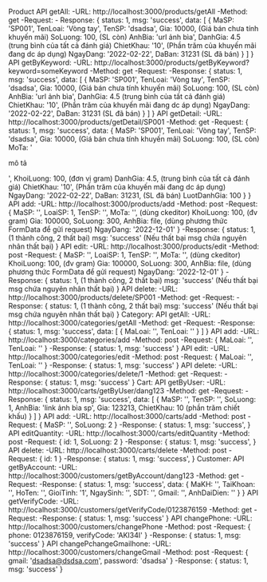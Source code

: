 Product
	API getAll:
		-URL: http://localhost:3000/products/getAll
		-Method: get
		-Request: 
		- Response: {
			status: 1,
			msg: 'success',
			data: [
				{
					MaSP: 'SP001',
					TenLoai: 'Vòng tay',
					TenSP: 'dsadsa',
					Gia: 10000, (Giá bán chưa tính khuyến mãi)
					SoLuong: 100, (SL còn)
					AnhBia: 'url ảnh bìa',
					DanhGia: 4.5 (trung bình của tất cả đánh giá)
					ChietKhau: '10', (Phần trăm của khuyến mãi đang dc áp dụng)
					NgayDang: '2022-02-22',
					DaBan: 31231 (SL đã bán)
				}
			]
		}
	API getByKeyword:
		-URL: http://localhost:3000/products/getByKeyword?keyword=someKeyword
		-Method: get
		-Request: 
		-Response: {
			status: 1,
			msg: 'success',
			data: [
				{
					MaSP: 'SP001',
					TenLoai: 'Vòng tay',
					TenSP: 'dsadsa',
					Gia: 10000, (Giá bán chưa tính khuyến mãi)
					SoLuong: 100, (SL còn)
					AnhBia: 'url ảnh bìa',
					DanhGia: 4.5 (trung bình của tất cả đánh giá)
					ChietKhau: '10', (Phần trăm của khuyến mãi đang dc áp dụng)
					NgayDang: '2022-02-22',
					DaBan: 31231 (SL đã bán)
				}
			]
		}
	API getDetail:
		-URL: http://localhost:3000/products/getDetail/SP001
		-Method: get
		-Request: {
			status: 1,
			msg: 'success',
			data: {
				MaSP: 'SP001',
				TenLoai: 'Vòng tay',
				TenSP: 'dsadsa',
				Gia: 10000, (Giá bán chưa tính khuyến mãi)
				SoLuong: 100, (SL còn)
				MoTa: '<p>mô tả</p>',
				KhoiLuong: 100, (đơn vị gram)
				DanhGia: 4.5, (trung bình của tất cả đánh giá)
				ChietKhau: '10', (Phần trăm của khuyến mãi đang dc áp dụng)
				NgayDang: '2022-02-22',
				DaBan: 31231, (SL đã bán)
				LuotDanhGia: 100
			}
		}
	API add:
		-URL: http://localhost:3000/products/add
		-Method: post
		-Request: {
			MaSP: '',
			LoaiSP: 1,
			TenSP: '',
			MoTa: '', (dùng ckeditor)
			KhoiLuong: 100, (đv gram)
			Gia: 100000,
			SoLuong: 300,
			AnhBia: file, (dùng phương thức FormData để gửi request)
			NgayDang: '2022-12-01'
		}
		-Response: {
			status: 1, (1 thành công, 2 thất bại)
			msg: 'success' (Nếu thất bại msg chứa nguyên nhân thất bại)
		}
	API edit:
		-URL: http://localhost:3000/products/edit
		-Method: post
		-Request: {
			MaSP: '',
			LoaiSP: 1,
			TenSP: '',
			MoTa: '', (dùng ckeditor)
			KhoiLuong: 100, (đv gram)
			Gia: 100000,
			SoLuong: 300,
			AnhBia: file, (dùng phương thức FormData để gửi request)
			NgayDang: '2022-12-01'
		}
		-Response: {
			status: 1, (1 thành công, 2 thất bại)
			msg: 'success' (Nếu thất bại msg chứa nguyên nhân thất bại)
		}
	API delete:
		-URL: http://localhost:3000/products/delete/SP001
		-Method: get
		-Request: 
		-Response: {
			status: 1, (1 thành công, 2 thất bại)
			msg: 'success' (Nếu thất bại msg chứa nguyên nhân thất bại)
		}
Category:
	API getAll:
		-URL: http://localhost:3000/categories/getAll
		-Method: get
		-Request: 
		-Response: {
			status: 1,
			msg: 'success',
			data: [
				{
					MaLoai: '',
					TenLoai: ''
				}
			]
		}
	API add:
		-URL: http://localhost:3000/categories/add
		-Method: post
		-Request: {
			MaLoai: '',
			TenLoai: ''
		}
		-Response: {
			status: 1,
			msg: 'success'
		}
	API edit:
		-URL: http://localhost:3000/categories/edit
		-Method: post
		-Request: {
			MaLoai: '',
			TenLoai: ''
		}
		-Response: {
			status: 1,
			msg: 'success'
		}
	API delete:
		-URL: http://localhost:3000/categories/delete/1
		-Method: get
		-Request: 
		-Response: {
			status: 1,
			msg: 'success'
		}
Cart:
	API getByUser:
		-URL: http://localhost:3000/carts/getByUser/dang123
		-Method: get
		-Request: 
		-Response: {
			status: 1,
			msg: 'success',
			data: [
				{
					MaSP: '',
					TenSP: '',
					SoLuong: 1,
					AnhBia: 'link ảnh bìa sp',
					Gia: 123213,
					ChietKhau: 10 (phần trăm chiết khấu)
				}
			]
		}
	API add:
		-URL: http://localhost:3000/carts/add
		-Method: post
		-Request: {
			MaSP: '',
			SoLuong: 2
		}
		-Response: {
			status: 1,
			msg: 'success',
		}
	API editQuantity: 
		-URL: http://localhost:3000/carts/editQuantity
		-Method: post
		-Request: {
			id: 1,
			SoLuong: 2
		}
		-Response: {
			status: 1,
			msg: 'success',
		}
	API delete:
		-URL: http://localhost:3000/carts/delete
		-Method: post
		-Request: {
			id: 1
		}
		-Response: {
			status: 1,
			msg: 'success',
		}
Customer: 
	API getByAccount:
		-URL: http://localhost:3000/customers/getByAccount/dang123
		-Method: get
		-Request: 
		-Response: {
			status: 1,
			msg: 'success',
			data: {
				MaKH: '',
				TaiKhoan: '',
				HoTen: '',
				GioiTinh: '1',
				NgaySinh: '',
				SDT: '',
				Gmail: '',
				AnhDaiDien: ''
			}
		}
	API getVerifyCode:
		-URL: http://localhost:3000/customers/getVerifyCode/0123876159
		-Method: get
		-Request: 
		-Response: {
			status: 1,
			msg: 'success'
		}
	API changePhone: 
		-URL: http://localhost:3000/customers/changePhone
		-Method: post
		-Request: {
			phone: 0123876159,
			verifyCode: 'AKI34I'
		}
		-Response: {
			status: 1,
			msg: 'success'
		}
	API changePchangeGmailhone: 
		-URL: http://localhost:3000/customers/changeGmail
		-Method: post
		-Request: {
			gmail: 'dsadsa@dsdsa.com',
			password: 'dsadsa'
		}
		-Response: {
			status: 1,
			msg: 'success'
		}
